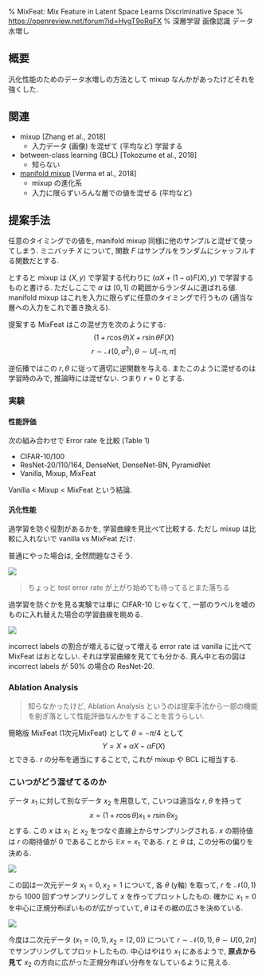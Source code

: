 % MixFeat: Mix Feature in Latent Space Learns Discriminative Space
% https://openreview.net/forum?id=HygT9oRqFX
% 深層学習 画像認識 データ水増し

## 概要

汎化性能のためのデータ水増しの方法として mixup なんかがあったけどそれを強くした.

## 関連

- mixup [Zhang et al., 2018]
    - 入力データ (画像) を混ぜて (平均など) 学習する
- between-class learning (BCL) [Tokozume et al., 2018]
    - 知らない
- [manifold mixup](./Manifold-Mixup.html) [Verma et al., 2018]
    - mixup の進化系
    - 入力に限らずいろんな層での値を混ぜる (平均など)

## 提案手法

任意のタイミングでの値を, manifold mixup 同様に他のサンプルと混ぜて使ってしまう.
ミニバッチ $X$ について, 関数 $F$ はサンプルをランダムにシャッフルする関数だとする.

とすると mixup は $(X, y)$ で学習する代わりに $(\alpha X + (1-\alpha) F(X), y)$ で学習するものと書ける.
ただしここで $\alpha$ は $[0,1]$ の範囲からランダムに選ばれる値.
manifold mixup はこれを入力に限らずに任意のタイミングで行うもの (適当な層への入力をこれで置き換える).

提案する MixFeat はこの混ぜ方を次のようにする:
$$(1 + r \cos \theta) X + r \sin \theta F(X)$$
$$r \sim \mathcal N(0, \sigma^2), \theta \sim U[-\pi, \pi]$$

逆伝播ではこの $r, \theta$ に従って適切に逆関数を与える.
またこのように混ぜるのは学習時のみで, 推論時には混ぜない.
つまり $r=0$ とする.

### 実験

#### 性能評価

次の組み合わせで Error rate を比較 (Table 1)

- CIFAR-10/100
- ResNet-20/110/164, DenseNet, DenseNet-BN, PyramidNet
- Vanilla, Mixup, MixFeat

Vanilla $<$ Mixup $<$ MixFeat という結論.

#### 汎化性能

過学習を防ぐ役割があるかを, 学習曲線を見比べて比較する.
ただし mixup は比較に入れないで vanilla vs MixFeat だけ.

普通にやった場合は, 全然問題なさそう.

![](https://i.imgur.com/AGzGyk8.png)

> ちょっと test error rate が上がり始めても待ってるとまた落ちる

過学習を防ぐかを見る実験では単に CIFAR-10 じゃなくて,
一部のラベルを嘘のものに入れ替えた場合の学習曲線を眺める.

![](https://i.imgur.com/Coxwr2B.png)

incorrect labels の割合が増えるに従って増える error rate は vanilla に比べて MixFeat はおとなしい.
それは学習曲線を見てても分かる.
真ん中と右の図は incorrect labels が 50% の場合の ResNet-20.

### Ablation Analysis

> 知らなかったけど, Ablation Analysis というのは提案手法から一部の機能を削ぎ落として性能評価なんかをすることを言うらしい.

簡略版 MixFeat (1次元MixFeat) として $\theta=-\pi/4$ として
$$Y = X + \alpha X - \alpha F(X)$$
とできる.
$r$ の分布を適当にすることで, これが mixup や BCL に相当する.


### こいつがどう混ぜてるのか

データ $x_1$ に対して別なデータ $x_2$ を用意して, こいつは適当な $r, \theta$ を持って
$$x = (1+r \cos\theta) x_1 + r \sin \theta x_2$$
とする.
この $x$ は $x_1$ と $x_2$ をつなぐ直線上からサンプリングされる.
$x$ の期待値は $r$ の期待値が $0$ であることから $\mathbb E x = x_1$ である.
$r$ と $\theta$ は, この分布の偏りを決める.

<!-- ![](https://i.imgur.com/0JXHXyV.png) -->
![](https://i.imgur.com/QUWc75Y.png)

この図は一次元データ $x_1=0, x_2=1$ について, 各 $\theta$ (y軸) を取って,
$r$ を $\mathcal N(0,1)$ から 1000 回ずつサンプリングして $x$ を作ってプロットしたもの.
確かに $x_1=0$ を中心に正規分布ぽいものが広がっていて, $\theta$ はその裾の広さを決めている.

![](https://i.imgur.com/qSiNeHi.png)

今度は二次元データ $(x_1=(0, 1), x_2=(2, 0))$ について
$r \sim \mathcal N(0,1), \theta \sim U[0,2\pi]$
でサンプリングしてプロットしたもの.
中心はやはり $x_1$ にあるようで, **原点から見て** $x_2$ の方向に広がった正規分布ぽい分布をなしているように見える.
